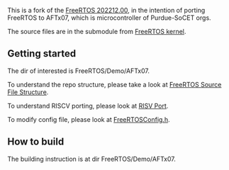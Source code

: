 This is a fork of the [FreeRTOS 202212.00](https://github.com/FreeRTOS/FreeRTOS/tree/202212.00), in the intention of porting FreeRTOS to AFTx07, which is microcontroller of Purdue-SoCET orgs.

The source files are in the submodule from [FreeRTOS kernel](https://github.com/FreeRTOS/FreeRTOS-Kernel).

## Getting started
The dir of interested is FreeRTOS/Demo/AFTx07.

To understand the repo structure, please take a look at [FreeRTOS Source File Structure](https://www.freertos.org/a00017.html).

To understand RISCV porting, please look at [RISV Port](https://www.freertos.org/a00090.html#RISC-V).

To modify config file, please look at [FreeRTOSConfig.h](https://www.freertos.org/a00110.html).

## How to build
The building instruction is at dir FreeRTOS/Demo/AFTx07.